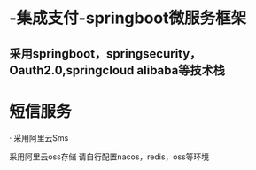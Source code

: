# -集成支付-springboot微服务框架
## 采用springboot，springsecurity，Oauth2.0,springcloud alibaba等技术栈
# 短信服务
  · 采用阿里云Sms
  
 采用阿里云oss存储
 请自行配置nacos，redis，oss等环境
